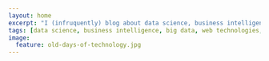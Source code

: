 ```yaml
---
layout: home
excerpt: "I (infruquently) blog about data science, business intelligence, big data, web technologies and free software."
tags: [data science, business intelligence, big data, web technologies, free software]
image:
  feature: old-days-of-technology.jpg
---
```

